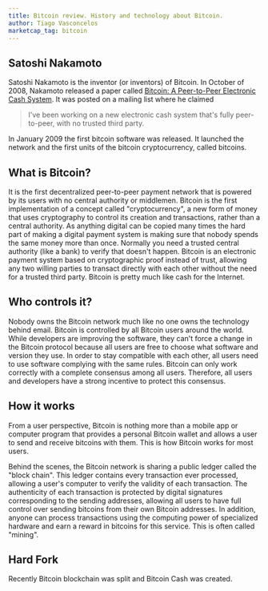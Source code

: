 ```yaml
---
title: Bitcoin review. History and technology about Bitcoin.
author: Tiago Vasconcelos
marketcap_tag: bitcoin
---
```


## Satoshi Nakamoto
Satoshi Nakamoto is the inventor (or inventors) of Bitcoin. In October of 2008, Nakamoto released a paper called [Bitcoin: A Peer-to-Peer Electronic Cash System](https://bitcoin.org/bitcoin.pdf). It was posted on a mailing list where he claimed

>I've been working on a new electronic cash system that's fully peer-to-peer, with no trusted third party.

In January 2009 the first bitcoin software was released. It launched the network and the first units of the bitcoin cryptocurrency, called bitcoins. 

## What is Bitcoin?
It is the first decentralized peer-to-peer payment network that is powered by its users with no central authority or middlemen. Bitcoin is the first implementation of a concept called "cryptocurrency", a new form of money that uses cryptography to control its creation and transactions, rather than a central authority. 
As anything digital can be copied many times the hard part of making a digital payment system is making sure that nobody spends the same money more than once. Normally you need a trusted central authority (like a bank) to verify that doesn't happen. Bitcoin is an electronic payment system based on cryptographic proof instead of trust, allowing any two willing parties to transact directly with each other without the need for a trusted third party. Bitcoin is pretty much like cash for the Internet.

## Who controls it?
Nobody owns the Bitcoin network much like no one owns the technology behind email. Bitcoin is controlled by all Bitcoin users around the world. While developers are improving the software, they can't force a change in the Bitcoin protocol because all users are free to choose what software and version they use. In order to stay compatible with each other, all users need to use software complying with the same rules. Bitcoin can only work correctly with a complete consensus among all users. Therefore, all users and developers have a strong incentive to protect this consensus.

## How it works
From a user perspective, Bitcoin is nothing more than a mobile app or computer program that provides a personal Bitcoin wallet and allows a user to send and receive bitcoins with them. This is how Bitcoin works for most users.

Behind the scenes, the Bitcoin network is sharing a public ledger called the "block chain". This ledger contains every transaction ever processed, allowing a user's computer to verify the validity of each transaction. The authenticity of each transaction is protected by digital signatures corresponding to the sending addresses, allowing all users to have full control over sending bitcoins from their own Bitcoin addresses. In addition, anyone can process transactions using the computing power of specialized hardware and earn a reward in bitcoins for this service. This is often called "mining".

## Hard Fork
Recently Bitcoin blockchain was split and Bitcoin Cash was created.
